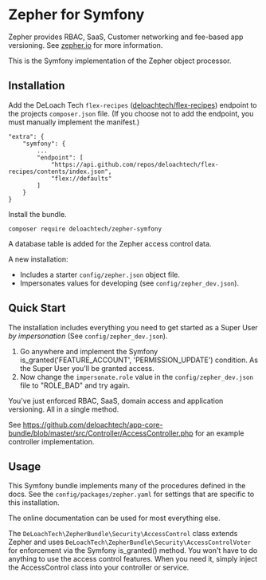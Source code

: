 Zepher for Symfony
==================

Zepher provides RBAC, SaaS, Customer networking and fee-based app versioning. See [zepher.io](https://zepher.io) for more information.

This is the Symfony implementation of the Zepher object processor.


Installation
------------

Add the DeLoach Tech `flex-recipes` ([deloachtech/flex-recipes](https://github.com/deloachtech/flex-recipes)) endpoint to the projects `composer.json` file. (If you choose not to add the endpoint, you must manually implement the manifest.)

    "extra": {
        "symfony": {
            ...
            "endpoint": [
                "https://api.github.com/repos/deloachtech/flex-recipes/contents/index.json",
                "flex://defaults"
            ]
        }
    }

Install the bundle.

    composer require deloachtech/zepher-symfony


A database table is added for the Zepher access control data.

A new installation:
* Includes a starter `config/zepher.json` object file.
* Impersonates values for developing (see `config/zepher_dev.json`).

Quick Start
-----------

The installation includes everything you need to get started as a Super User _by impersonation_ (See `config/zepher_dev.json`).

1. Go anywhere and implement the Symfony is_granted('FEATURE_ACCOUNT', 'PERMISSION_UPDATE') condition. As the Super User you'll be granted access.
2. Now change the `impersonate.role` value in the `config/zepher_dev.json` file to "ROLE_BAD" and try again.

You've just enforced RBAC, SaaS, domain access and application versioning. All in a single method.

See https://github.com/deloachtech/app-core-bundle/blob/master/src/Controller/AccessController.php
for an example controller implementation.

Usage
-----

This Symfony bundle implements many of the procedures defined in the docs. See the `config/packages/zepher.yaml` for settings that are specific to this installation.

The online documentation can be used for most everything else.

The `DeLoachTech\ZepherBundle\Security\AccessControl` class extends Zepher and uses `DeLoachTech\ZepherBundle\Security\AccessControlVoter` for enforcement via the Symfony is_granted() method. You won't have to do anything to use the access control features. When you need it, simply inject the AccessControl class into your controller or service.


